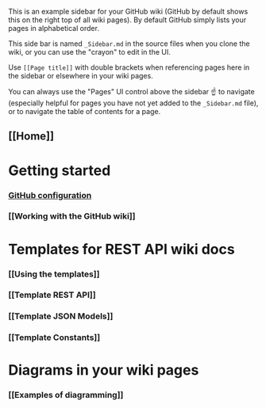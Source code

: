 This is an example sidebar for your GitHub wiki (GitHub by default shows this
on the right top of all wiki pages).
By default GitHub simply lists your pages in alphabetical order.

This side bar is named `_Sidebar.md` in the source files when you clone the
wiki, or you can use the "crayon" to edit in the UI.

Use `[[Page title]]` with double brackets when referencing pages here in the
sidebar or elsewhere in your wiki pages.

You can always use the "Pages" UI control above the sidebar ☝ to navigate
(especially helpful for pages you have not yet added to the `_Sidebar.md`
file), or to navigate the table of contents for a page.

## [[Home]]

# Getting started

### [GitHub configuration](Home#getting-started)
### [[Working with the GitHub wiki]]

# Templates for REST API wiki docs

### [[Using the templates]]
### [[Template REST API]]
### [[Template JSON Models]]
### [[Template Constants]]

# Diagrams in your wiki pages

### [[Examples of diagramming]]
